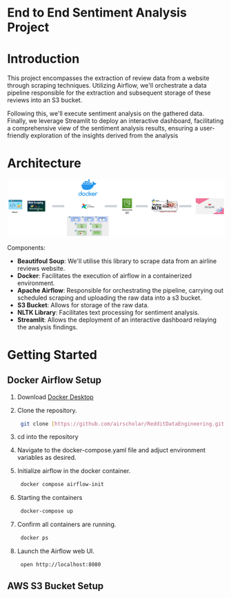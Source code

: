 # End to End Sentiment Analysis Project

# Introduction

This project encompasses the extraction of review data from a website through scraping techniques. Utilizing Airflow, we'll orchestrate a data pipeline responsible for the extraction and subsequent storage of these reviews into an S3 bucket.

Following this, we'll execute sentiment analysis on the gathered data. Finally, we leverage Streamlit to deploy an interactive dashboard, facilitating a comprehensive view of the sentiment analysis results, ensuring a user-friendly exploration of the insights derived from the analysis

# Architecture
<img src="Sentiment_Architecture.png">

Components:

- **Beautifoul Soup**: We'll utilise this library to scrape data from an airline reviews website.
- **Docker**: Facilitates the execution of airflow in a containerized environment.
- **Apache Airflow**: Responsible for orchestrating the pipeline, carrying out scheduled scraping and uploading the raw data into a s3 bucket.
- **S3 Bucket**: Allows for storage of the raw data.
- **NLTK Library**: Facilitates text processing for sentiment analysis.
- **Streamlit**: Allows the deployment of an interactive dashboard relaying the analysis findings.

# Getting Started
## Docker Airflow Setup
1. Download [Docker Desktop](https://www.docker.com/products/docker-desktop/)
2. Clone the repository.
   ```bash
    git clone [https://github.com/airscholar/RedditDataEngineering.git](https://github.com/Ds2023/ML-Airflow-Sentiment-Streamlit)
   ```
3. cd into the repository
4. Navigate to the docker-compose.yaml file and adjuct environment variables as desired.
5. Initialize airflow in the docker container.
   ```bash
    docker compose airflow-init
   ```
6. Starting the containers
   ```bash
    docker-compose up 
   ```
7. Confirm all containers are running.
   ```bash
    docker ps
   ```
  
8. Launch the Airflow web UI.
   ```bash
    open http://localhost:8080
   ```
## AWS S3 Bucket Setup

